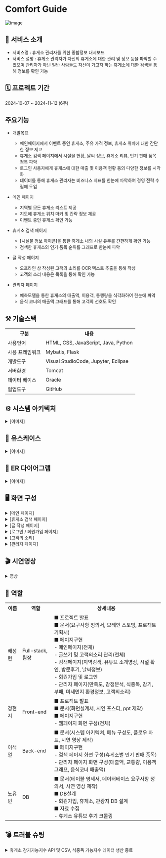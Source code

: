 # Comfort Guide
![image](https://github.com/user-attachments/assets/5ad75f50-f734-4a5b-b57c-c4cd420cd3a0)

## 📂 서비스 소개
* 서비스명 : 휴게소 관리자를 위한 종합정보 대시보드
* 서비스 설명 : 휴게소 관리자가 자신의 휴게소에 대한 관리 및 정보 등을 파악할 수 있으며 관리자가 아닌 일반 사람들도 자신이 가고자 하는 휴게소에 대한 검색을 통해 정보를 확인 가능
  
## 🗓️ 프로젝트 기간  
2024-10-07 ~ 2024-11-12 (6주)

##  주요기능
* 개발목표
  - 메인페이지에서 이벤트 중인 휴게소, 주유 가격 정보, 휴게소 위치에 대한 간단한 정보 제고
  - 휴게소 검색 페이지에서 시설물 현황, 날씨 정보, 휴게소 리뷰, 인기 판매 품목 정복 파악
  - 로그인 사용자에게 휴게소에 대한 매출 및 이용객 현황 등의 다양한 정보를 시각화
  - 데이터를 통해 휴게소 관리자는 비즈니스 지표를 한눈에 파악하여 경영 전략 수립에 도입
* 메인 페이지
  - 지역별 모든 휴게소 리스트 제공<br>
  - 지도에 휴게소 위치 마커 및 간략 정보 제공<br>
  - 이벤트 중인 휴게소 확인 가능

* 휴게소 검색 페이지
  - [시설물 정보 아이콘]을 통한 휴게소 내의 시설 유무를 간편하게 확인 가능<br>
  - 검색한 휴게소의 인기 품목 순위를 그래프로 한눈에 파악

* 글 작성 페이지
  - 오프라인 상 작성된 고객의 소리를 OCR 텍스트 추출을 통해 작성<br>
  - 고객의 소리 내용은 목록을 통해 확인 가능
    
* 관리자 페이지
  - 예측모델을 통한 휴게소의 매출액, 이용객, 통행량을 식각화하여 한눈에 파악<br>
  - 음식 코너의 매출액 그래프를 통해 고객의 선호도 확인<br>

## ⚒️ 기술스택
<table>
   <tr>
      <th>구분</th>
      <th>내용</th>
    </tr>
    <tr>
      <td>사용언어</td>
      <td>
  HTML, CSS, JavaScript, Java, Python
      </td>
    <tr>
     <td>사용 프레임워크</td>
      <td>
Mybatis, Flask
      </td>
    <tr>
    <td>개발도구</td>
    <td>
Visual StudioCode, Jupyter, Eclipse
    </td>
  <tr>
  <td>서버환경</td>
  <td>
Tomcat
  </td>
  <tr>
  <td>데이터 베이스</td>
  <td>
Oracle
  </td>
<tr>
 <td> 협업도구</td>
  <td>
  GitHub
  </td>
</tr>
</table>

## ⚙ 시스템 아키텍처

<details><summary>[이미지]
</summary>
<br>

< 데이터 분석 > 
![image](https://github.com/user-attachments/assets/2ba399ca-8675-4288-baa0-a90c4d713780)

< Flask >
![image](https://github.com/user-attachments/assets/4c99c265-99df-492b-90f7-924a102e5b94)

< JSP Servlet >
![image](https://github.com/user-attachments/assets/1b2ed7a7-0e03-43f0-856e-3beb0dfccf05)
</details>


## 📍 유스케이스

<details><summary>[이미지]
</summary>

![image](https://github.com/user-attachments/assets/02158d5c-9f8f-4cbd-9b2b-a1075bea9f8f) 
![image](https://github.com/user-attachments/assets/d2bc6ae2-7b5b-4f7c-8cad-0bb22c555f0b) 
</details>


## 📍 ER 다이어그램

<details><summary>[이미지]
</summary>

![image](https://github.com/user-attachments/assets/6e768193-05ad-4e7a-96e3-e06e58b5ccef)
</details>


## 🖥 화면 구성

<details><summary>[메인 페이지]
</summary>

![image](https://github.com/user-attachments/assets/e1bcb304-0dcf-45b2-b1af-2022a1697e87)![image](https://github.com/user-attachments/assets/9ba0b47b-6a14-4adc-8b17-215174e31ded)
  - 카카오 맵 API를 사용한 지도 구성

    1. 카카오 맵 API를 사용한 지도 불러오기
    2. 한국관광공사 휴게소 상세정보 CSV를 사용한 휴게소 위도 경도 데이터베이스 입력 및 불러오기
    3. 휴게소 위도 경도에 따른 마커 생성
    4. 휴게소 지역에 따른 리스트 구현
    5. 휴게소 이름에 따른 검색 구현
  - 한국도로공사 휴게소 이벤트 API를 사용한 이벤트 중인 휴게소 구성
  - Opinet API, CSV를 사용한 주유 가격 정보 구성

    1. Opinet API를 사용한 주유가격 정보
    2. Opinet CSV를 사용한 전기차 충전소, 등유 정보
  - 한국관광공사 데이터랩 CSV 데이터를 사용한 국내여행 횟수, 관광 지출액, 지역 방문자 증가율 구성
</details>
<details><summary>[휴게소 검색 페이지]
</summary>

![image](https://github.com/user-attachments/assets/4d3c5168-61db-4db2-9b4d-5a5110928ba8)
- 유튜브 크롤링을 통한 휴게소 유튜브 소개영상 구현
- 기상청 단기예보 API를 사용한 해당 지역 날씨정보 구현

    1. 데이터베이스 상 있는 휴게소 위도 경도 정보를 통한 해당 지역 날씨정보 구현
- 한국도로공사 휴게소 시설물 현황CSV를 사용한 휴게소 시설물 현황 구현

    1. 휴게소 시설물 현황 및 기타 CSV파일을 사용한 휴게소 시설물 현황 데이터베이스 입력
    2. Ajax를 사용한 지역별 휴게소 정보 불러오기 비동기 처리 및 불러온 값에 따른 화면 변환
    3. 해당 휴게소 시설물에 따른 아이콘 그레이아웃 효과
- 한국도로공사 휴게소별 인기판매 매장API를 사용한 휴게소 인기 판매 순위 구현
- 네이버 블로그 크롤링을 토안 방문후기 구현
</details>
<details><summary>[글 작성 페이지]
</summary>

![image](https://github.com/user-attachments/assets/8f5820b4-5d88-4a25-a36d-1c352ae8006f)
- 휴게소 고객의소리 글작성 페이지

    1. 휴게소 고객의 소리 작성
    2. 모든 항목 필수 작성 처리 및 미 작성 시 작성 버튼 미작동
    3. 지역 및 휴게소 선택 시 해당 휴게소 관리자만 확인 가능
    4. Tessaract 라이브러리 기반 OCR 기능
</details>
<details><summary>[로그인 / 회원가입 페이지]
</summary>

![image](https://github.com/user-attachments/assets/99afa285-c2ca-49a3-ae62-d292f8195e0e)

![image](https://github.com/user-attachments/assets/5ebff2fd-39e1-4442-a2d5-a551f4fe5429)
- 로그인 기능
- 회원가입 기능

    1. AJAX 기반 아이디 데이터베이스 중복 확인
    2. AJAX 기반 비밀빈호 확인 비동기 처리
</details>
<details><summary>[고객의 소리]
</summary>

![image](https://github.com/user-attachments/assets/71c79b2a-1c35-4c62-88ef-ee6ee988ca84)
- 글작성 페이지 휴게소에 선택된 휴게소 관리자만 확인 가능
- Tessaract 라이브러리 기반 OCR 기능
</details>
<details><summary>[관리자 페이지]
</summary>

![image](https://github.com/user-attachments/assets/7f592d9b-2bde-4c91-88ab-e2ed6a196721)

![image](https://github.com/user-attachments/assets/395d4e16-6c1f-4042-b087-1ebe0c9804c5)
- 관리자의 휴게소에 대한 이용객, 매출액, 교통량 그래프 제공

    1. 예측모델을 활용한 예측 그래프 제공
- 휴게소 매장 매출액 CSV기반 그래프 제공
- 크롤링 데이터를 통한 만족도, 감정분석 데이터

    1. 감정분석 모델을 사용한 크롤링 데이터 감정분석
    2. 파이썬 Flask를 활용한 GET 방식으로 데이터 가져오기
- 식중독, 감기, 부패, 미세먼지 환경정보 제공

    1. OpenWeatehr, 기상청 단기예보 API를 활용한 환경정보 제공
    2. 현재 지원하고 있지 않은 감기가능지수, 부패가능지수 산출 데이터를 기반한 기능 구현
</details>



## 🎬 시연영상

<details><summary>영상
</summary>

![컴포트가이트_핵심_영상(용량줄임)](https://github.com/user-attachments/assets/92d139a6-1bed-4f76-ac57-36f489ad1799)
</details>

## 📄 역할
<table>
   <tr>
      <th>이름</th>
      <th>역할</th>
      <th>상세내용</th>
    </tr>
    <tr>
      <td>배성현</td>
      <td>Full-stack, 팀장</td>
      <td>
         ■ 프로젝트 발표 <br> 
         ■ 문서(요구사항 정의서, 브레인 스토밍, 프로젝트 기획서)  <br>      
         ■ 페이지구현  <br>
          - 메인페이지(전체)<br>
          - 글쓰기 및 고객의소리 관리(전체)<br>
          - 검색페이지(지역검색, 유튜브 소개영상, 시설 확인, 방문후기, 날씨정보)<br>
          - 회원가입 및 로그인<br>
          - 관리자 페이지(만족도, 감정분석, 식중독, 감기, 부패, 미세먼지 환경정보, 고객의소리)<br>
     </td>
    </tr>
<tr>
      <td>정현지</td>
      <td>Front-end</td>
      <td>
         ■ 프로젝트 발표 <br> 
         ■ 문서(화면설계서, 시연 포스터, ppt 제작)  <br>      
         ■ 페이지구현  <br>
          - 웹페이지 화면 구성(전체)<br>
     </td>
    </tr>
<tr>
 <td>이석열</td>
      <td>Back-end</td>
      <td>
         ■ 문서(시스템 아키텍쳐, 메뉴 구성도, 플로우 차트, 시연 영상 제작)  <br>      
         ■ 페이지구현  <br>
          - 검색 페이지 화면 구성(휴게소별 인기 판매 품목)<br>
          - 관리자 페이지 화면 구성(매출액, 교통량, 이용객 그래프, 음식코너 매출액)<br>
     </td>
</tr>
 <td>노유빈</td>
      <td>DB</td>
      <td>
         ■ 문서(테이블 명세서, 데이터베이스 요구사항 정의서, 시연 영상 제작)  <br>      
         ■ DB설계  <br>
          - 회원가입, 휴게소, 관광지 DB 설계<br>
         ■ 자료 수집  <br>
          - 휴게소 유튜브 후기 크롤링<br>
     </td>
</tr>
</table>

## 💣 트러블 슈팅


<details><summary>휴게소 감기가능지수 API 및 CSV, 식중독 가능지수 데이터 생산 종료
</summary>

- **문제점**

![image](https://github.com/user-attachments/assets/9b2575ce-a060-421f-a51f-1906aeae386e)
참고자료 : https://data.kma.go.kr/data/lwi/hwiRltmList.do?pgmNo=642

1. 기존 CSV 및 API 데이터가 2022년 부로 생산이 종료된 것을 확인
2. 감기 가능지수 및 식중독 가능 지수를 산출하는 방법 탐색

<br>

- **해결 방안**
![image](https://github.com/user-attachments/assets/df88449c-9b37-41b7-b540-c8875da4c205)
![image](https://github.com/user-attachments/assets/4e604feb-3353-4f73-b400-76ba45c190b4)
1. DB에서 불러온 위도 및 경도, 검색창에서 선택된 지역을 JS에 가져옴.
2. 감기 가능지수 및 식중독 가능 지수 산출 데이터를 JS로 구현
</details>





    
